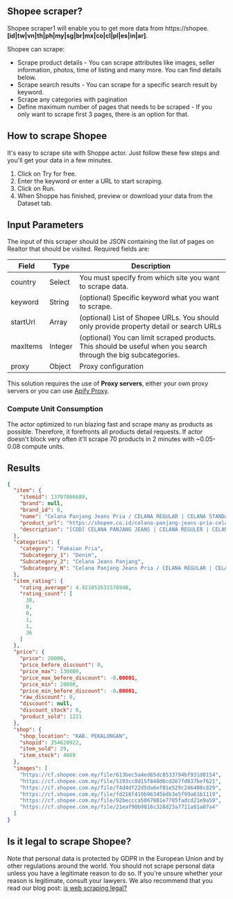 ## Shopee scraper?
Shopee scraper1 will enable you to get more data from https://shopee.**[id|tw|vn|th|ph|my|sg|br|mx|co|cl|pl|es|in|ar]**.

Shopee can scrape:
- Scrape product details - You can scrape attributes like images, seller information, photos, time of listing and many more. You can find details below.
- Scrape search results - You can scrape for a specific search result by keyword.
- Scrape any categories with pagination
- Define maximum number of pages that needs to be scraped - If you only want to scrape first 3 pages, there is an option for that.
 

## How to scrape Shopee
It's easy to scrape site with Shoppe actor. Just follow these few steps and you'll get your data in a few minutes.

1. Click on Try for free.
2. Enter the keyword or enter a URL to start scraping.
3. Click on Run.
4. When Shoppe has finished, preview or download your data from the Dataset tab.

## Input Parameters

The input of this scraper should be JSON containing the list of pages on Realtor that should be visited. Required fields are:

| Field                | Type    | Description                                                                                                                                                                                               |
|----------------------|---------|-----------------------------------------------------------------------------------------------------------------------------------------------------------------------------------------------------------|
| country              | Select  | You must specify from which site you want to scrape data.                                                                                                                                                 |
| keyword              | String  | (optional) Specific keyword what you want to scrape.                                                                                                                                                      |
| startUrl             | Array   | (optional) List of Shopee URLs. You should only provide property detail or search URLs                                                                                                                    |
| maxItems             | Integer | (optional) You can limit scraped products. This should be useful when you search through the big subcategories.                                                                                           |
| proxy                | Object  | Proxy configuration                                                                                                                                                                                       |

This solution requires the use of **Proxy servers**, either your own proxy servers or you can use [Apify Proxy](https://www.apify.com/docs/proxy).

### Compute Unit Consumption

The actor optimized to run blazing fast and scrape many as products as possible. Therefore, it forefronts all products detail requests. If actor doesn't block very often it'll scrape 70 products in 2 minutes with ~0.05-0.08 compute units.

## Results
```json
{
  "item": {
    "itemid": 13707866689,
    "brand": null,
    "brand_id": 0,
    "name": "Celana Panjang Jeans Pria / CELANA REGULAR | CELANA STANDAR | CELANA JEANS STANDAR | CELANA JEANS / CELANA JINS SETANDAR PANJANG REGULAR // ARMY DENIM",
    "product_url": "https://shopee.co.id/celana-panjang-jeans-pria-celana-regular-celana-standar-celana-jeans-standar-celana-jeans-celana-jins-setandar-panjang-regular-army-denim--i.354620922.13707866689",
    "description": "[COD] CELANA PANJANG JEANS | CELANA REGULER | CELANA STANDAR | CELANA JEANS STANDAR | CELANA JEANS | CELANA JEANS PANJANG REGULLER\n\nCELANA JEANS STD\nBAHAN :\n• SAKURATEX 13 OZ \n• • TEBAL\n• HALUS \nWARNA :\n• HITAM\n• NAVY\n• BLITZ\n\n\n\nDetail ukuran (ukuran : lingkar pinggang)\nSize 28 : 76-78 cm\nsize 29 : 78-80 cm\nSize 30 : 80-82 cm\nSize 31 : 82-84 cm \nSize 32 : 84-86 cm\nSize 33 : 86-88 cm \n\n[COD] CELANA PANJANG JEANS | CELANA REGULER | CELANA STANDAR | CELANA JEANS STANDAR | CELANA JEANS | CELANA JEANS PANJANG REGULLER\nUntuk stok mohon tanyakan terlebih dahulu karena bisa sewaktu waktu berubah dan untuk kenyamanan anatar pembeli dan penjual⚠️\nKENAPA HARUS BELANJA DI TOKO KAMI ?\n✔COD bayar di tempat\n✔Pengiriman CEPAT\n✔Harga MURAH\n✔Kualitas bahan dijamin BAGUS\n✔Jahitan konveksi RAPI\n✔TIDAK SESUAI barang bisa di kembalikan/tukar, dengan syarat foto/vidio produk yang salah di sertai ss rincian pesanan, lalu diskusikan chat ADMIN\n\nGambar hanya Sebagai referensi kemiripan gambar dengan aslinya hanya 90-95% (perbedaan bisa di sebabkan karena efek cahaya sa'at pemotretan, tinggi rendahnya iso hp yang di pakai pembeli, dan lainnya, harap maklum kalo ada ketidaksesuaian)\n\n#celanalevis505 #celanalevis #celanajeansstandar #celanajeans #celanaleviscowok #celanareguler #celanapanjangstandar #celanajeanspanjang"
  },
  "categories": {
    "category": "Pakaian Pria",
    "Subcategory_1": "Denim",
    "Subcategory_2": "Celana Jeans Panjang",
    "Subcategory_N": "Celana Panjang Jeans Pria / CELANA REGULAR | CELANA STANDAR | CELANA JEANS STANDAR | CELANA JEANS / CELANA JINS SETANDAR PANJANG REGULAR // ARMY DENIM"
  },
  "item_rating": {
    "rating_average": 4.921052631578948,
    "rating_count": [
      38,
      0,
      0,
      1,
      1,
      36
    ]
  },
  "price": {
    "price": 20000,
    "price_before_discount": 0,
    "price_max": 130000,
    "price_max_before_discount": -0.00001,
    "price_min": 20000,
    "price_min_before_discount": -0.00001,
    "raw_discount": 0,
    "discount": null,
    "discount_stock": 0,
    "product_sold": 1221
  },
  "shop": {
    "shop_location": "KAB. PEKALONGAN",
    "shopid": 354620922,
    "item_sold": 29,
    "item_stock": 4669
  },
  "images": [
    "https://cf.shopee.com.my/file/613bec5a4ed65dc8533794bf931d0154",
    "https://cf.shopee.com.my/file/5393cc0d15f840d6cd267fd837bef621",
    "https://cf.shopee.com.my/file/f4d4df22d5da6ef01e529c246408c829",
    "https://cf.shopee.com.my/file/fd216f419b96345bdb3e5f99a61b1119",
    "https://cf.shopee.com.my/file/92beccca5067881e7785fadcd21e9a59",
    "https://cf.shopee.com.my/file/21eaf90b9816c328d23a7711a01a07a4"
  ]
}
```

## Is it legal to scrape Shopee?
Note that personal data is protected by GDPR in the European Union and by other regulations around the world. You should not scrape personal data unless you have a legitimate reason to do so. If you're unsure whether your reason is legitimate, consult your lawyers. We also recommend that you read our blog post: [is web scraping legal?](https://blog.apify.com/is-web-scraping-legal/)
